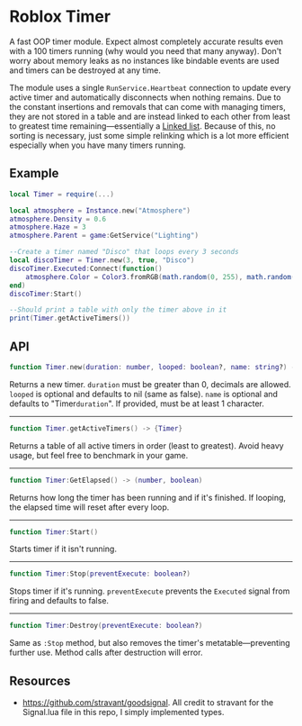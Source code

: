 # Roblox Timer
A fast OOP timer module. Expect almost completely accurate results even with a 100 timers running (why would you need that many anyway). Don't worry about memory leaks as no instances like bindable events are used and timers can be destroyed at any time.

The module uses a single `RunService.Heartbeat` connection to update every active timer and automatically disconnects when nothing remains. Due to the constant insertions and removals that can come with managing timers, they are not stored in a table and are instead linked to each other from least to greatest time remaining—essentially a [Linked list](https://en.wikipedia.org/wiki/Linked_list). Because of this, no sorting is necessary, just some simple relinking which is a lot more efficient especially when you have many timers running.

## Example
```Lua
local Timer = require(...)

local atmosphere = Instance.new("Atmosphere")
atmosphere.Density = 0.6
atmosphere.Haze = 3
atmosphere.Parent = game:GetService("Lighting")

--Create a timer named "Disco" that loops every 3 seconds
local discoTimer = Timer.new(3, true, "Disco")
discoTimer.Executed:Connect(function()
    atmosphere.Color = Color3.fromRGB(math.random(0, 255), math.random(0, 255), math.random(0, 255))
end)
discoTimer:Start()

--Should print a table with only the timer above in it
print(Timer.getActiveTimers())
```

## API
```Lua
function Timer.new(duration: number, looped: boolean?, name: string?) -> Timer
```
Returns a new timer. `duration` must be greater than 0, decimals are allowed. `looped` is optional and defaults to nil (same as false). `name` is optional and defaults to "Timer`duration`". If provided, must be at least 1 character.

---
```Lua
function Timer.getActiveTimers() -> {Timer}
```
Returns a table of all active timers in order (least to greatest). Avoid heavy usage, but feel free to benchmark in your game.

---
```Lua
function Timer:GetElapsed() -> (number, boolean)
```
Returns how long the timer has been running and if it's finished. If looping, the elapsed time will reset after every loop.

---
```Lua
function Timer:Start()
```
Starts timer if it isn't running.

---
```Lua
function Timer:Stop(preventExecute: boolean?)
```
Stops timer if it's running. `preventExecute` prevents the `Executed` signal from firing and defaults to false.

---
```Lua
function Timer:Destroy(preventExecute: boolean?)
```
Same as `:Stop` method, but also removes the timer's metatable—preventing further use. Method calls after destruction will error.

## Resources
- https://github.com/stravant/goodsignal. All credit to stravant for the Signal.lua file in this repo, I simply implemented types.